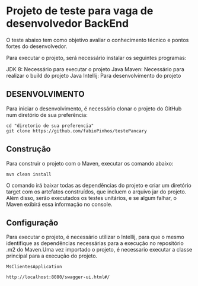 # Projeto de teste para vaga de desenvolvedor BackEnd

O teste abaixo tem como objetivo avaliar o conhecimento técnico e pontos fortes do
desenvolvedor.

Para executar o projeto, será necessário instalar os seguintes programas:

JDK 8: Necessário para executar o projeto Java
Maven: Necessário para realizar o build do projeto Java
Intellij: Para desenvolvimento do projeto

## DESENVOLVIMENTO

Para iniciar o desenvolvimento, é necessário clonar o projeto do GitHub num diretório de sua preferência:
```shell
cd "diretorio de sua preferencia"
git clone https://github.com/fabioPinhos/testePancary
```

## Construção

Para construir o projeto com o Maven, executar os comando abaixo:

```shell
mvn clean install
```

O comando irá baixar todas as dependências do projeto e criar um diretório target com os artefatos construídos, que incluem o arquivo jar do projeto. Além disso, serão executados os testes unitários, e se algum falhar, o Maven exibirá essa informação no console.

## Configuração

Para executar o projeto, é necessário utilizar o Intellij, para que o mesmo identifique as dependências necessárias para a execução no repositório .m2 do Maven.Uma vez importado o projeto, é necessario executar a classe principal para a execução do projeto.

```shell
MsClientesApplication

http://localhost:8080/swagger-ui.html#/
```


